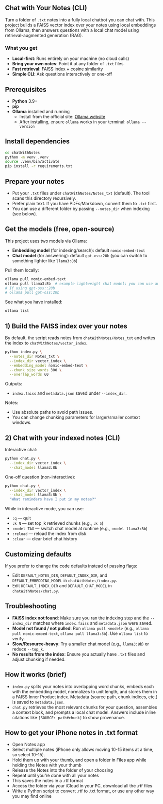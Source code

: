 ## Chat with Your Notes (CLI)

Turn a folder of `.txt` notes into a fully local chatbot you can chat with. This project builds a FAISS vector index over your notes using local embeddings from Ollama, then answers questions with a local chat model using retrieval-augmented generation (RAG).

### What you get
- **Local-first**: Runs entirely on your machine (no cloud calls)
- **Bring your own notes**: Point it at any folder of `.txt` files
- **Fast retrieval**: FAISS index + cosine similarity
- **Simple CLI**: Ask questions interactively or one-off

## Prerequisites
- **Python** 3.9+
- **pip**
- **Ollama** installed and running
  - Install from the official site: [Ollama website](https://ollama.com)
  - After installing, ensure `ollama` works in your terminal: `ollama --version`

## Install dependencies
```bash
cd chatWithNotes
python -m venv .venv
source .venv/bin/activate
pip install -r requirements.txt
```

## Prepare your notes
- Put your `.txt` files under `chatWithNotes/Notes_txt` (default). The tool scans this directory recursively.
- Prefer plain text. If you have PDFs/Markdown, convert them to `.txt` first.
- You can use a different folder by passing `--notes_dir` when indexing (see below).

## Get the models (free, open-source)
This project uses two models via Ollama:
- **Embedding model** (for indexing/search): default `nomic-embed-text`
- **Chat model** (for answering): default `gpt-oss:20b` (you can switch to something lighter like `llama3:8b`)

Pull them locally:
```bash
ollama pull nomic-embed-text
ollama pull llama3:8b  # example lightweight chat model; you can use another installed model, I used gpt-oss::20b
# If using gpt-oss::20b
# ollama pull gpt-oss:20b
```

See what you have installed:
```bash
ollama list
```

## 1) Build the FAISS index over your notes
By default, the script reads notes from `chatWithNotes/Notes_txt` and writes the index to `chatWithNotes/vector_index`.

```bash
python index.py \
  --notes_dir Notes_txt \
  --index_dir vector_index \
  --embedding_model nomic-embed-text \
  --chunk_size_words 300 \
  --overlap_words 60
```

Outputs:
- `index.faiss` and `metadata.json` saved under `--index_dir`.

Notes:
- Use absolute paths to avoid path issues.
- You can change chunking parameters for larger/smaller context windows.

## 2) Chat with your indexed notes (CLI)
Interactive chat:
```bash
python chat.py \
  --index_dir vector_index \
  --chat_model llama3:8b
```

One-off question (non-interactive):
```bash
python chat.py \
  --index_dir vector_index \
  --chat_model llama3:8b \
  "What reminders have I put in my notes?"
```

While in interactive mode, you can use:
- `:q` — quit
- `:k N` — set top_k retrieved chunks (e.g., `:k 5`)
- `:model TAG` — switch chat model at runtime (e.g., `:model llama3:8b`)
- `:reload` — reload the index from disk
- `:clear` — clear brief chat history

## Customizing defaults
If you prefer to change the code defaults instead of passing flags:
- Edit `DEFAULT_NOTES_DIR`, `DEFAULT_INDEX_DIR`, and `DEFAULT_EMBEDDING_MODEL` in `chatWithNotes/index.py`.
- Edit `DEFAULT_INDEX_DIR` and `DEFAULT_CHAT_MODEL` in `chatWithNotes/chat.py`.

## Troubleshooting
- **FAISS index not found**: Make sure you ran the indexing step and the `--index_dir` matches where `index.faiss` and `metadata.json` were saved.
- **Model not found / not pulled**: Run `ollama pull <model>` (e.g., `ollama pull nomic-embed-text`, `ollama pull llama3:8b`). Use `ollama list` to verify.
- **Slow/Resource-heavy**: Try a smaller chat model (e.g., `llama3:8b`) or reduce `--top_k`.
- **No results from the index**: Ensure you actually have `.txt` files and adjust chunking if needed.

## How it works (brief)
- `index.py` splits your notes into overlapping word chunks, embeds each with the embedding model, normalizes to unit length, and stores them in a FAISS Inner Product index. Metadata (source path, chunk indices, etc.) is saved to `metadata.json`.
- `chat.py` retrieves the most relevant chunks for your question, assembles a context block, and prompts a local chat model. Answers include inline citations like `[SOURCE: path#chunk]` to show provenance.

## How to get your iPhone notes in .txt format
- Open Notes app
- Select multiple notes (iPhone only allows moving 10-15 items at a time, so select 10-15).
- Hold them up with your thumb, and open a folder in Files app while holding the Notes with your thumb
- Release the Notes into the folder of your choosing
- Repeat until you're done with all your notes
- This saves the notes in a .rtf format
- Access the folder via your iCloud in your PC, download all the .rtf files
- Write a Python script to convert .rtf to .txt format, or use any other way you may find online



